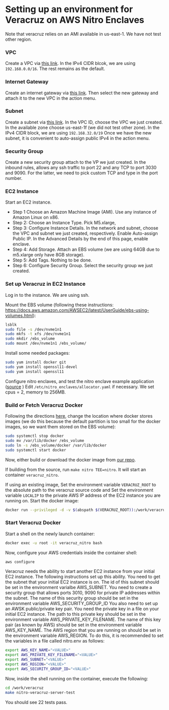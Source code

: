 # Setting up an environment for Veracruz on AWS Nitro Enclaves

Note that veracruz relies on an AMI available in us-east-1. We have not test other region.

### VPC

Create a VPC via [this link](https://console.aws.amazon.com/vpc/). 
In the IPv4 CIDR blcok, we are using `192.168.0.0/16`. The rest remains as the default.

### Internet Gateway

Create an internet gateway via [this link](https://console.aws.amazon.com/vpc/). 
Then select the new gateway and attach it to the new VPC in the action menu.

### Subnet
Create a subnet via [this link](https://console.aws.amazon.com/vpc/). 
In the VPC ID, choose the VPC we just created. 
In the available zone choose us-east-1f (we did not test other zone).
In the IPv4 CIDR block, we are using `192.168.32.0/19`
Once we have the new subnet, it is convenient to auto-assign public IPv4 in the action menu. 

### Security Group
Create a new security group attach to the VP we just created.
In the inbound rules,  allows any ssh traffic to port 22 and any TCP to port 3030 and 9090. 
For the latter, we need to pick custom TCP and type in the port number.


### EC2 Instance
Start an EC2 instance.
- Step 1 Choose an Amazon Machine Image (AMI). Use any instance of Amazon Linux on x86.
- Step 2: Choose an Instance Type. Pick M5.xlarge, 
- Step 3: Configure Instance Details. In the network and subnet, choose the VPC and subnet we just created, respectively. Enable Auto-assign Public IP. In the Advanced Details by the end of this page, enable enclave.
- Step 4: Add Storage. Attach an EBS volume (we are using 64GB due to m5.xlarge only have 8GB storage).
- Step 5: Add Tags. Nothing to be done.
- Step 6: Configure Security Group. Select the security group we just created.

### Set up Veracruz in EC2 Instance

Log in to the instance. We are using ssh.

Mount the EBS volume (following these instructions: https://docs.aws.amazon.com/AWSEC2/latest/UserGuide/ebs-using-volumes.html):
```bash
lsblk
sudo file -s /dev/nvme1n1
sudo mkfs -t xfs /dev/nvme1n1
sudo mkdir /ebs_volume
sudo mount /dev/nvme1n1 /ebs_volume/
```

Install some needed packages:
```bash
sudo yum install docker git
sudo yum install openssl11-devel
sudo yum install openssl11
```

Configure nitro enclaves, and test the nitro enclave example application ([source](https://docs.aws.amazon.com/enclaves/latest/user/enclaves-user.pdf) )
Edit `/etc/nitro_enclaves/allocator.yaml` if necessary. We set cpus = 2, memory to 256MB.

### Build or Fetch Veracruz Docker

Following the directions [here](https://www.crybit.com/change-default-data-image-directory-docker/), change the location where docker stores images (we do this because the default partition
is too small for the docker images, so we want them stored on the EBS volume):
```bash
sudo systemctl stop docker
sudo mv /var/lib/docker /ebs_volume
sudo ln -s /ebs_volume/docker /var/lib/docker
sudo systemctl start docker
```
Now, either build or download the docker image from [our repo](https://github.com/veracruz-project/veracruz-docker-image).

If building from the source, run `make nitro TEE=nitro`.
It will start an container `veracruz_nitro`.

If using an existing image,
Set the environment variable `VERACRUZ_ROOT` to the absolute path to the veracruz source code and
Set the environment variable `LOCALIP` to the private AWS IP address of the EC2 instance you are running on.
Start the docker image:
```bash
docker run --privileged -d -v $(abspath $(VERACRUZ_ROOT)):/work/veracruz -v $(HOME)/.cargo/registry/:/usr/local/cargo/registry/ -v /usr/bin:/host/bin -v /usr/share/nitro_enclaves:/usr/share/nitro_enclaves -v /run/nitro_enclaves:/run/nitro_enclaves -v /etc/nitro_enclaves:/etc/nitro_enclaves --device=/dev/vsock:/dev/vsock -v /var/run/docker.sock:/var/run/docker.sock --device=/dev/nitro_enclaves:/dev/nitro_enclaves --env TABASCO_IP_ADDRESS=$(LOCALIP) -p $(LOCALIP):3010:3010/tcp --name veracruz_nitro veracruz_image_nitro
```

### Start Veracruz Docker

Start a shell on the newly launch container:
```bash
docker exec -u root -it veracruz_nitro bash
```

Now, configure your AWS credentials inside the container shell:
```bash
aws configure
```

Veracruz needs the ability to start another EC2 instance from your initial EC2 instance. The following instructions set up this ability.
You need to get the subnet that your initial EC2 instance is on.
The id of this subnet should be set in the environment varialbe AWS_SUBNET.
You need to create a security group that allows ports 3010, 9090 for private IP addresses within the subnet.
The name of this security group should be set in the environment variable AWS_SECURITY_GROUP_ID
You also need to set up an AWSK public/private key pair. You need the private key in a file on your initial EC2 instance. The path to this private key should be set in the environment variable AWS_PRIVATE_KEY_FILENAME.
The name of this key pair (as known by AWS) should be set in the environment variable AWS_KEY_NAME.
The AWS region that you are running on should be set in the environment variable AWS_REGION.
To do this, it is recommended to set the variables in a file called nitro.env as follows:
```bash
export AWS_KEY_NAME="<VALUE>"
export AWS_PRIVATE_KEY_FILENAME="<VALUE>"
export AWS_SUBNET="<VALUE>"
export AWS_REGION="<VALUE>"
export AWS_SECURITY_GROUP_ID="<VALUE>"
```

Now, inside the shell running on the container, execute the following:
```bash
cd /work/veracruz
make nitro-veracruz-server-test
```
You should see 22 tests pass.

